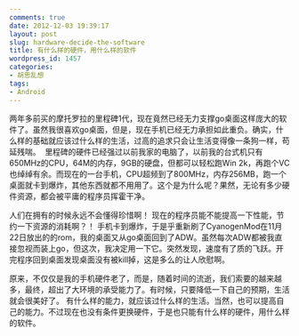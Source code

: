```yaml
---
comments: true
date: 2012-12-03 19:39:17
layout: post
slug: hardware-decide-the-software
title: 有什么样的硬件，用什么样的软件
wordpress_id: 1457
categories:
- 胡思乱想
tags:
- Android
---
```


两年多前买的摩托罗拉的里程碑1代，现在竟然已经无力支撑go桌面这样庞大的软件了。虽然我很喜欢go桌面，但是，现在手机已经无力承担如此重负。确实，什么样的基础就应该过什么样的生活，过高的追求只会让生活变得像一条狗一样，苟延残喘。 <!-- more -->
里程碑的硬件已经强过以前我家的电脑了，以前我的台式机只有650MHz的CPU，64M的内存，9GB的硬盘，但都可以轻松跑Win 2k，再跑个VC也绰绰有余。而现在的一台手机，CPU超频到了800MHz，内存256MB，跑一个桌面就卡到爆炸，其他东西就都不用用了。这个是为什么呢？果然，无论有多少硬件资源，都会被平庸的程序员挥霍干净。




人们在拥有的时候永远不会懂得珍惜啊！ 现在的程序员能不能提高一下性能，节约一下资源的消耗啊？！
手机卡到爆炸，于是乎重新刷了CyanogenMod在11月22日放出的的rom，我的桌面又从go桌面回到了ADW。虽然每次ADW都被我直接忽视而装上go，但这次，我决定用一下它。突然发现，速度有了质的飞跃。开完程序回到桌面发现桌面没有被kill掉，这是多么的让人欣慰啊。




原来，不仅仅是我的手机硬件老了，而是，随着时间的流逝，我们索要的越来越多，最终，超出了大环境的承受能力了。有时候，只要降低一下自己的预期，生活就会很美好了。
有什么样的能力，就应该过什么样的生活。当然，也可以提高自己的能力。不过现在也没有条件更换硬件，于是也只能有什么样的硬件，用什么样的软件。



